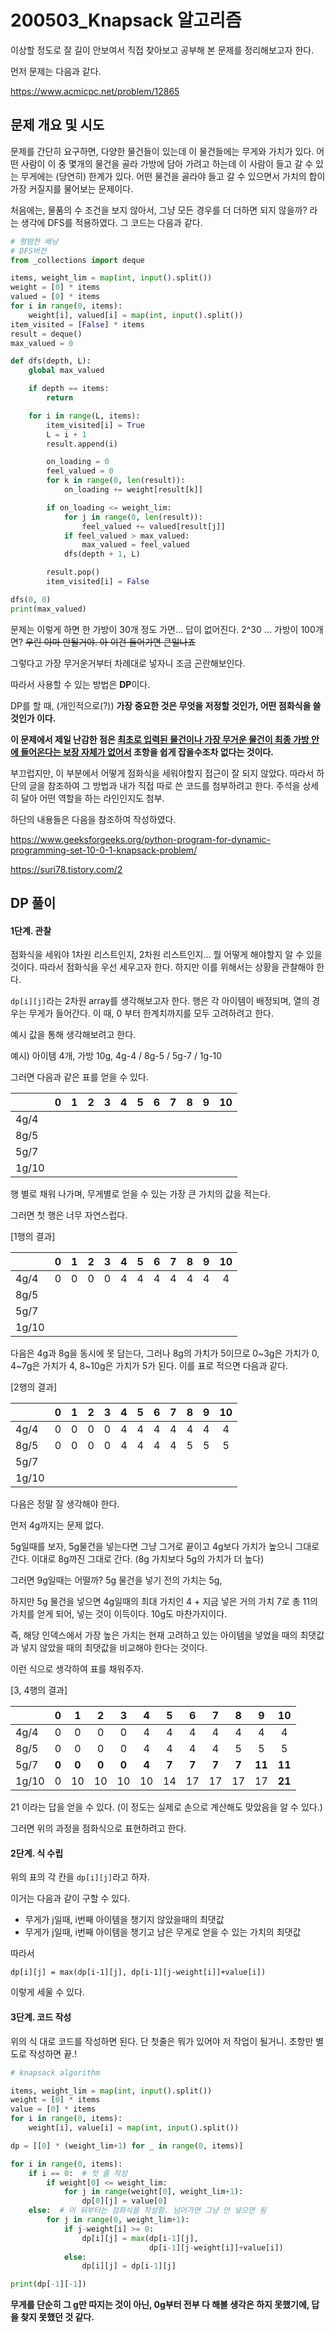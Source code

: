 # 200503_Knapsack 알고리즘

이상할 정도로 잘 길이 안보여서 직접 찾아보고 공부해 본 문제를 정리해보고자 한다.

먼저 문제는 다음과 같다.

https://www.acmicpc.net/problem/12865



## 문제 개요 및 시도

문제를 간단히 요구하면, 다양한 물건들이 있는데 이 물건들에는 무게와 가치가 있다.  어떤 사람이 이 중 몇개의 물건을 골라 가방에 담아 가려고 하는데 이 사람이 들고 갈 수 있는 무게에는 (당연히) 한계가 있다. 어떤 물건을 골라야 들고 갈 수 있으면서 가치의 합이 가장 커질지를 물어보는 문제이다.



처음에는, 물품의 수 조건을 보지 않아서, 그냥 모든 경우를 더 더하면 되지 않을까? 라는 생각에 DFS를 적용하였다. 그 코드는 다음과 같다.

```python
# 평범한 배낭
# DFS버전
from _collections import deque

items, weight_lim = map(int, input().split())
weight = [0] * items
valued = [0] * items
for i in range(0, items):
    weight[i], valued[i] = map(int, input().split())
item_visited = [False] * items
result = deque()
max_valued = 0

def dfs(depth, L):
    global max_valued

    if depth == items:
        return

    for i in range(L, items):
        item_visited[i] = True
        L = i + 1
        result.append(i)

        on_loading = 0
        feel_valued = 0
        for k in range(0, len(result)):
            on_loading += weight[result[k]]

        if on_loading <= weight_lim:
            for j in range(0, len(result)):
                feel_valued += valued[result[j]]
            if feel_valued > max_valued:
                max_valued = feel_valued
            dfs(depth + 1, L)

        result.pop()
        item_visited[i] = False

dfs(0, 0)
print(max_valued)
```

문제는 이렇게 하면 한 가방이 30개 정도 가면... 답이 없어진다. 2^30 ... 가방이 100개면? ~~우린 아마 안될거야. 아 이건 들어가면 큰일나죠~~

그렇다고 가장 무거운거부터 차례대로 넣자니 조금 곤란해보인다.

따라서 사용할 수 있는 방법은 **DP**이다.

DP를 할 때, (개인적으로(?)) **가장 중요한 것은 무엇을 저정할 것인가, 어떤 점화식을 쓸 것인가 이다.**

**이 문제에서 제일 난감한 점은 <u>최초로 입력된 물건이나 가장 무거운 물건이 최종 가방 안에 들어온다는 보장 자체가 없어서</u> 초항을 쉽게 잡을수조차 없다는 것이다.**

부끄럽지만, 이 부분에서 어떻게 점화식을 세워야할지 접근이 잘 되지 않았다. 따라서 하단의 글을 참조하여 그 방법과 내가 직접 따로 쓴 코드를 첨부하려고 한다. 주석을 상세히 달아 어떤 역할을 하는 라인인지도 첨부.



하단의 내용들은 다음을 참조하여 작성하였다.

https://www.geeksforgeeks.org/python-program-for-dynamic-programming-set-10-0-1-knapsack-problem/

https://suri78.tistory.com/2

## DP 풀이

#### 1단계. 관찰

점화식을 세워야 1차원 리스트인지, 2차원 리스트인지... 뭘 어떻게 해야할지 알 수 있을 것이다. 따라서 점화식을 우선 세우고자 한다. 하지만 이를 위해서는 상황을 관찰해야 한다.

`dp[i][j]`라는 2차원 array를 생각해보고자 한다. 행은 각 아이템이 배정되며, 열의 경우는 무게가 들어간다. 이 때, 0 부터 한계치까지를 모두 고려하려고 한다. 

예시 값을 통해 생각해보려고 한다.

예시) 아이템 4개, 가방 10g,  4g-4 / 8g-5  / 5g-7  / 1g-10   

그러면 다음과 같은 표를 얻을 수 있다.

|       |  0   |  1   |  2   |  3   |  4   |  5   |  6   |  7   |  8   |  9   |  10  |
| ----- | :--: | :--: | :--: | :--: | :--: | :--: | :--: | :--: | :--: | :--: | :--: |
| 4g/4  |      |      |      |      |      |      |      |      |      |      |      |
| 8g/5  |      |      |      |      |      |      |      |      |      |      |      |
| 5g/7  |      |      |      |      |      |      |      |      |      |      |      |
| 1g/10 |      |      |      |      |      |      |      |      |      |      |      |

행 별로 채워 나가며, 무게별로 얻을 수 있는 가장 큰 가치의 값을 적는다.

그러면 첫 행은 너무 자연스럽다.



[1행의 결과]

|       |  0   |  1   |  2   |  3   |  4   |  5   |  6   |  7   |  8   |  9   |  10  |
| ----- | :--: | :--: | :--: | :--: | :--: | :--: | :--: | :--: | :--: | :--: | :--: |
| 4g/4  |  0   |  0   |  0   |  0   |  4   |  4   |  4   |  4   |  4   |  4   |  4   |
| 8g/5  |      |      |      |      |      |      |      |      |      |      |      |
| 5g/7  |      |      |      |      |      |      |      |      |      |      |      |
| 1g/10 |      |      |      |      |      |      |      |      |      |      |      |



다음은 4g과 8g을 동시에 못 담는다, 그러나 8g의 가치가 5이므로 0~3g은 가치가 0, 4~7g은 가치가 4, 8~10g은 가치가 5가 된다. 이를 표로 적으면 다음과 같다.



[2행의 결과]

|       |  0   |  1   |  2   |  3   |  4   |  5   |  6   |  7   |  8   |  9   |  10  |
| ----- | :--: | :--: | :--: | :--: | :--: | :--: | :--: | :--: | :--: | :--: | :--: |
| 4g/4  |  0   |  0   |  0   |  0   |  4   |  4   |  4   |  4   |  4   |  4   |  4   |
| 8g/5  |  0   |  0   |  0   |  0   |  4   |  4   |  4   |  4   |  5   |  5   |  5   |
| 5g/7  |      |      |      |      |      |      |      |      |      |      |      |
| 1g/10 |      |      |      |      |      |      |      |      |      |      |      |



다음은 정말 잘 생각해야 한다. 

먼저 4g까지는 문제 없다.  

5g일때를 보자, 5g물건을 넣는다면 그냥 그거로 끝이고 4g보다 가치가 높으니 그대로 간다. 이대로 8g까진 그대로 간다. (8g 가치보다 5g의 가치가 더 높다)

그러면 9g일때는 어떨까? 5g 물건을 넣기 전의 가치는 5g,

하지만 5g 물건을 넣으면 4g일때의 최대 가치인 4 + 지금 넣은 거의 가치 7로 총 11의 가치를 얻게 되어, 넣는 것이 이득이다.  10g도 마찬가지이다.

즉, 해당 인덱스에서 가장 높은 가치는 현재 고려하고 있는 아이템을 넣었을 때의 최댓값과 넣지 않았을 때의 최댓값을 비교해야 한다는 것이다.



이런 식으로 생각하여 표를 채워주자.

[3, 4행의 결과]

|       |   0   |   1   |   2   |   3   |   4   |   5   |   6   |   7   |   8   |   9    |   10   |
| ----- | :---: | :---: | :---: | :---: | :---: | :---: | :---: | :---: | :---: | :----: | :----: |
| 4g/4  |   0   |   0   |   0   |   0   |   4   |   4   |   4   |   4   |   4   |   4    |   4    |
| 8g/5  |   0   |   0   |   0   |   0   |   4   |   4   |   4   |   4   |   5   |   5    |   5    |
| 5g/7  | **0** | **0** | **0** | **0** | **4** | **7** | **7** | **7** | **7** | **11** | **11** |
| 1g/10 |   0   |  10   |  10   |  10   |  10   |  14   |  17   |  17   |  17   |   17   | **21** |

21 이라는 답을 얻을 수 있다. (이 정도는 실제로 손으로 계산해도 맞았음을 알 수 있다.)



그러면 위의 과정을 점화식으로 표현하려고 한다.



#### 2단계. 식 수립

위의 표의 각 칸을 `dp[i][j]`라고 하자.

이거는 다음과 같이 구할 수 있다.

- 무게가 j일때, i번째 아이템을 챙기지 않았을때의 최댓값
- 무게가 j일때, i번째 아이템을 챙기고 남은 무게로 얻을 수 있는 가치의 최댓값

따라서

`dp[i][j] = max(dp[i-1][j], dp[i-1][j-weight[i]]+value[i])`

이렇게 세울 수 있다.



#### 3단계. 코드 작성

위의 식 대로 코드를 작성하면 된다. 단 첫줄은 뭐가 있어야 저 작업이 될거니. 초항만 별도로 작성하면 끝.!

```python
# knapsack algorithm

items, weight_lim = map(int, input().split())
weight = [0] * items
value = [0] * items
for i in range(0, items):
    weight[i], value[i] = map(int, input().split())

dp = [[0] * (weight_lim+1) for _ in range(0, items)]

for i in range(0, items):
    if i == 0:  # 첫 줄 작성
        if weight[0] <= weight_lim:
            for j in range(weight[0], weight_lim+1):
                dp[0][j] = value[0]
    else:  # 이 뒤부터는 점화식을 작성함. 넘어가면 그냥 안 넣으면 됨
        for j in range(0, weight_lim+1):
            if j-weight[i] >= 0:
                dp[i][j] = max(dp[i-1][j],
                               dp[i-1][j-weight[i]]+value[i])
            else:
                dp[i][j] = dp[i-1][j]

print(dp[-1][-1])
```

**무게를 단순히 그 g만 따지는 것이 아닌, 0g부터 전부 다 해볼 생각은 하지 못했기에, 답을 찾지 못했던 것 같다.** 